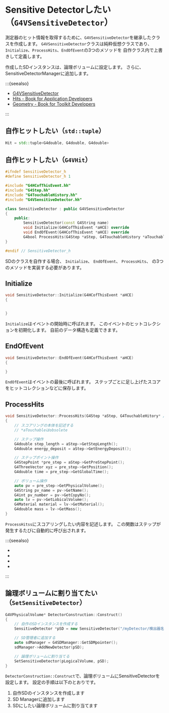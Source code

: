 # Sensitive Detectorしたい（``G4VSensitiveDetector``）

測定器のヒット情報を取得するために、``G4VSensitiveDetector``を継承したクラスを作成します。
``G4VSensitiveDetector``クラスは純粋仮想クラスであり、
``Initialize``、``ProcessHits``、``EndOfEvent``の3つのメソッドを
自作クラス内で上書きして定義します。

作成したSDインスタンスは、論理ボリュームに設定します。
さらに、SensitiveDetectorManagerに追加します。

:::{seealso}

- [G4VSensitiveDetector](https://geant4.kek.jp/Reference/11.2.0/classG4VSensitiveDetector.html)
- [Hits - Book for Application Developers](https://geant4-userdoc.web.cern.ch/UsersGuides/ForApplicationDeveloper/html/Detector/hit.html)
- [Geometry - Book for Toolkit Developers](https://geant4-userdoc.web.cern.ch/UsersGuides/ForToolkitDeveloper/html/OOAnalysisDesign/Geometry/geometry.html)

:::

## 自作ヒットしたい（``std::tuple``）

```cpp
Hit = std::tuple<G4double, G4double, G4double>
```

## 自作ヒットしたい（``G4VHit``）

```cpp
#ifndef SensitiveDetector_h
#define SensitiveDetector_h 1

#include "G4HCofThisEvent.hh"
#include "G4Step.hh"
#include "G4TouchableHistory.hh"
#include "G4VSensitiveDetector.hh"

class SensitiveDetector : public G4VSensitiveDetector
{
    public:
        SensitiveDetector(const G4String name)
        void Initialize(G4HCofThisEvent *aHCE) override
        void EndOfEvent(G4HCofThisEvent *aHCE) override
        G4bool ProcessHits(G4Step *aStep, G4TouchableHistory *aTouchable) override
}

#endif // SensitiveDetector_h
```

SDのクラスを自作する場合、
``Initialize``、
``EndOfEvent``、
``ProcessHits``、
の3つのメソッドを実装する必要があります。

## Initialize

```cpp
void SensitiveDetector::Initialize(G4HCofThisEvent *aHCE)
{


}
```

``Initialize``はイベントの開始時に呼ばれます。
このイベントのヒットコレクションを初期化します。
自前のデータ構造も定義できます。

## EndOfEvent

```cpp
void SensitiveDetector::EndOfEvent(G4HCofThisEvent *aHCE)
{

}
```

``EndOfEvent``はイベントの最後に呼ばれます。
ステップごとに足し上げたスコアをヒットコレクションなどに保存します。

## ProcessHits

```cpp
void SensitiveDetector::ProcessHits(G4Step *aStep, G4TouchableHitory* /* aTouchable */)
{
    // スコアリングの本体を記述する
    // *aTouchableはobsolete

    // ステップ操作
    G4double step_length = aStep->GetStepLength();
    G4double energy_deposit = aStep->GetEnergyDeposit();

    // ステップポイント操作
    G4StepPoint *pre_step = aStep->GetPreStepPoint();
    G4ThreeVector xyz = pre_step->GetPosition();
    G4double time = pre_step->GetGlobalTime();

    // ボリューム操作
    auto pv = pre_step->GetPhysicalVolume();
    G4String pv_name = pv->GetName();
    G4int pv_number = pv->GetCopyNo();
    auto lv = pv->GetLobicalVolume();
    G4Material material = lv->GetMaterial();
    G4double mass = lv->GetMass();
}
```

``ProcessHitss``にスコアリングしたい内容を記述します。
この関数はステップが発生するたびに自動的に呼び出されます。

:::{seealso}

- [](./geant4-step.md)
- [](./geant4-track.md)
- [](./geant4-physicalvolume.md)
- [](./geant4-logicalvolume.md)

:::

## 論理ボリュームに割り当てたい（``SetSensitiveDetector``）

```cpp
G4VPhysicalVolume* DetectorConstruction::Construct()
{
    // 自作のSDインスタンスを作成する
    SensitiveDetector *pSD = new SensitiveDetector("/myDetector/検出器名");

    // SD管理者に追加する
    auto sdManager = G4SDManager::GetSDMpointer();
    sdManager->AddNewDetector(pSD);

    // 論理ボリュームに割り当てる
    SetSensitiveDetector(pLogicalVolume, pSD);
}
```

``DetectorConstruction::Construct``で、論理ボリュームにSensitiveDetectorを設定します。
設定の手順は以下のとおりです。

1. 自作SDのインスタンスを作成します
2. SD Managerに追加します
3. SDにしたい論理ボリュームに割り当てます
